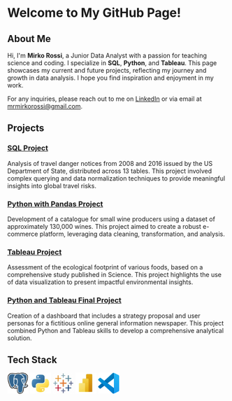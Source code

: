 # Welcome to My GitHub Page!

## About Me

Hi, I'm **Mirko Rossi**, a Junior Data Analyst with a passion for teaching science and coding. I specialize in **SQL**, **Python**, and **Tableau**. This page showcases my current and future projects, reflecting my journey and growth in data analysis. I hope you find inspiration and enjoyment in my work.

For any inquiries, please reach out to me on [LinkedIn](https://www.linkedin.com/in/mrmirkorossi/) or via email at mrmirkorossi@gmail.com.

## Projects

### [SQL Project](https://github.com/mrmirkorossi/SQL)
Analysis of travel danger notices from 2008 and 2016 issued by the US Department of State, distributed across 13 tables. This project involved complex querying and data normalization techniques to provide meaningful insights into global travel risks.

### [Python with Pandas Project](https://github.com/mrmirkorossi/Python-with-Pandas)
Development of a catalogue for small wine producers using a dataset of approximately 130,000 wines. This project aimed to create a robust e-commerce platform, leveraging data cleaning, transformation, and analysis.

### [Tableau Project](https://github.com/mrmirkorossi/Tableau)
Assessment of the ecological footprint of various foods, based on a comprehensive study published in Science. This project highlights the use of data visualization to present impactful environmental insights.

### [Python and Tableau Final Project](https://github.com/mrmirkorossi/Final-Project-DA)
Creation of a dashboard that includes a strategy proposal and user personas for a fictitious online general information newspaper. This project combined Python and Tableau skills to develop a comprehensive analytical solution.

## Tech Stack

![Postgres](https://github.com/mrmirkorossi/mrmirkorossi/blob/main/Postgres.jpg)
![Python](https://github.com/mrmirkorossi/mrmirkorossi/blob/main/Python.jpg)
![Tableau](https://github.com/mrmirkorossi/mrmirkorossi/blob/main/Tableau.jpg)
![PowerBI](https://github.com/mrmirkorossi/mrmirkorossi/blob/main/PowerBI.jpg)
![Visual Studio Code](https://github.com/mrmirkorossi/mrmirkorossi/blob/main/Visualstudiocode.jpg)
